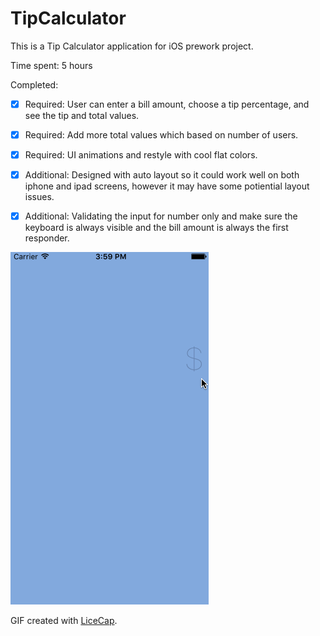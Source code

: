 # TipCalculator

This is a Tip Calculator application for iOS prework project.

Time spent: 5 hours

Completed:

* [x] Required: User can enter a bill amount, choose a tip percentage, and see the tip and total values.
* [x] Required: Add more total values which based on number of users.
* [x] Required: UI animations and restyle with cool flat colors.
* [x] Additional: Designed with auto layout so it could work well on both iphone and ipad screens, however it may have some potiential layout issues.
* [x] Additional: Validating the input for number only and make sure the keyboard is always visible and the bill amount is always the first responder.


![Video Walkthrough](tips%20demo.gif)

GIF created with [LiceCap](http://www.cockos.com/licecap/).